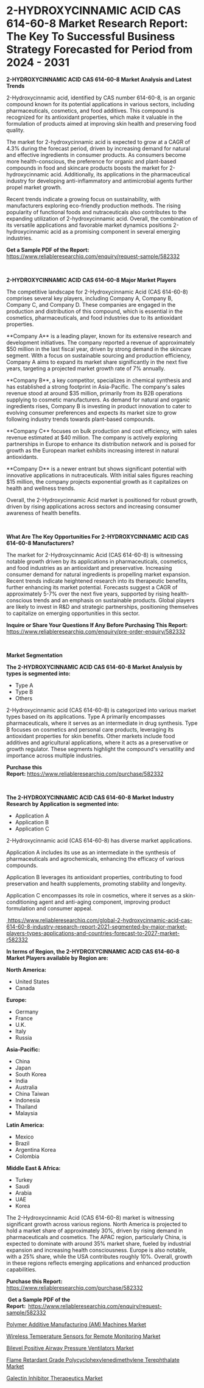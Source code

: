<p><h1>2-HYDROXYCINNAMIC ACID CAS 614-60-8 Market Research Report: The Key To Successful Business Strategy Forecasted for Period from 2024 - 2031</h1></p><p><strong>2-HYDROXYCINNAMIC ACID CAS 614-60-8 Market Analysis and Latest Trends</strong></p>
<p><p>2-Hydroxycinnamic acid, identified by CAS number 614-60-8, is an organic compound known for its potential applications in various sectors, including pharmaceuticals, cosmetics, and food additives. This compound is recognized for its antioxidant properties, which make it valuable in the formulation of products aimed at improving skin health and preserving food quality. </p><p>The market for 2-hydroxycinnamic acid is expected to grow at a CAGR of 4.3% during the forecast period, driven by increasing demand for natural and effective ingredients in consumer products. As consumers become more health-conscious, the preference for organic and plant-based compounds in food and skincare products boosts the market for 2-hydroxycinnamic acid. Additionally, its applications in the pharmaceutical industry for developing anti-inflammatory and antimicrobial agents further propel market growth.</p><p>Recent trends indicate a growing focus on sustainability, with manufacturers exploring eco-friendly production methods. The rising popularity of functional foods and nutraceuticals also contributes to the expanding utilization of 2-hydroxycinnamic acid. Overall, the combination of its versatile applications and favorable market dynamics positions 2-hydroxycinnamic acid as a promising component in several emerging industries.</p></p>
<p><strong>Get a Sample PDF of the Report:&nbsp;</strong> <a href="https://www.reliableresearchiq.com/enquiry/request-sample/582332?utm_campaign=1123&utm_medium=2&utm_source=Github&utm_content=ia&utm_term=08122024&utm_id=2-hydroxycinnamic-acid-cas-614-60-8">https://www.reliableresearchiq.com/enquiry/request-sample/582332</a></p>
<p>&nbsp;</p>
<p><strong>2-HYDROXYCINNAMIC ACID CAS 614-60-8 Major Market Players</strong></p>
<p><p>The competitive landscape for 2-Hydroxycinnamic Acid (CAS 614-60-8) comprises several key players, including Company A, Company B, Company C, and Company D. These companies are engaged in the production and distribution of this compound, which is essential in the cosmetics, pharmaceuticals, and food industries due to its antioxidant properties.</p><p>**Company A** is a leading player, known for its extensive research and development initiatives. The company reported a revenue of approximately $50 million in the last fiscal year, driven by strong demand in the skincare segment. With a focus on sustainable sourcing and production efficiency, Company A aims to expand its market share significantly in the next five years, targeting a projected market growth rate of 7% annually.</p><p>**Company B**, a key competitor, specializes in chemical synthesis and has established a strong footprint in Asia-Pacific. The company's sales revenue stood at around $35 million, primarily from its B2B operations supplying to cosmetic manufacturers. As demand for natural and organic ingredients rises, Company B is investing in product innovation to cater to evolving consumer preferences and expects its market size to grow following industry trends towards plant-based compounds.</p><p>**Company C** focuses on bulk production and cost efficiency, with sales revenue estimated at $40 million. The company is actively exploring partnerships in Europe to enhance its distribution network and is poised for growth as the European market exhibits increasing interest in natural antioxidants.</p><p>**Company D** is a newer entrant but shows significant potential with innovative applications in nutraceuticals. With initial sales figures reaching $15 million, the company projects exponential growth as it capitalizes on health and wellness trends.</p><p>Overall, the 2-Hydroxycinnamic Acid market is positioned for robust growth, driven by rising applications across sectors and increasing consumer awareness of health benefits.</p></p>
<p>&nbsp;</p>
<p><strong>What Are The Key Opportunities For 2-HYDROXYCINNAMIC ACID CAS 614-60-8 Manufacturers?</strong></p>
<p><p>The market for 2-Hydroxycinnamic Acid (CAS 614-60-8) is witnessing notable growth driven by its applications in pharmaceuticals, cosmetics, and food industries as an antioxidant and preservative. Increasing consumer demand for natural ingredients is propelling market expansion. Recent trends indicate heightened research into its therapeutic benefits, further enhancing its market potential. Forecasts suggest a CAGR of approximately 5-7% over the next five years, supported by rising health-conscious trends and an emphasis on sustainable products. Global players are likely to invest in R&D and strategic partnerships, positioning themselves to capitalize on emerging opportunities in this sector.</p></p>
<p><strong>Inquire or Share Your Questions If Any Before Purchasing This Report:</strong> <a href="https://www.reliableresearchiq.com/enquiry/pre-order-enquiry/582332?utm_campaign=1123&utm_medium=2&utm_source=Github&utm_content=ia&utm_term=08122024&utm_id=2-hydroxycinnamic-acid-cas-614-60-8">https://www.reliableresearchiq.com/enquiry/pre-order-enquiry/582332</a></p>
<p>&nbsp;</p>
<p><strong>Market Segmentation</strong></p>
<p><strong>The 2-HYDROXYCINNAMIC ACID CAS 614-60-8 Market Analysis by types is segmented into:</strong></p>
<p><ul><li>Type A</li><li>Type B</li><li>Others</li></ul></p>
<p><p>2-Hydroxycinnamic acid (CAS 614-60-8) is categorized into various market types based on its applications. Type A primarily encompasses pharmaceuticals, where it serves as an intermediate in drug synthesis. Type B focuses on cosmetics and personal care products, leveraging its antioxidant properties for skin benefits. Other markets include food additives and agricultural applications, where it acts as a preservative or growth regulator. These segments highlight the compound's versatility and importance across multiple industries.</p></p>
<p><strong>Purchase this Report:&nbsp;</strong><a href="https://www.reliableresearchiq.com/purchase/582332?utm_campaign=1123&utm_medium=2&utm_source=Github&utm_content=ia&utm_term=08122024&utm_id=2-hydroxycinnamic-acid-cas-614-60-8">https://www.reliableresearchiq.com/purchase/582332</a></p>
<p>&nbsp;</p>
<p><strong>The 2-HYDROXYCINNAMIC ACID CAS 614-60-8 Market Industry Research by Application is segmented into:</strong></p>
<p><ul><li>Application A</li><li>Application B</li><li>Application C</li></ul></p>
<p><p>2-Hydroxycinnamic acid (CAS 614-60-8) has diverse market applications. </p><p>Application A includes its use as an intermediate in the synthesis of pharmaceuticals and agrochemicals, enhancing the efficacy of various compounds. </p><p>Application B leverages its antioxidant properties, contributing to food preservation and health supplements, promoting stability and longevity. </p><p>Application C encompasses its role in cosmetics, where it serves as a skin-conditioning agent and anti-aging component, improving product formulation and consumer appeal.</p></p>
<p><a href="https://www.reliableresearchiq.com/global-2-hydroxycinnamic-acid-cas-614-60-8-industry-research-report-2021-segmented-by-major-market-players-types-applications-and-countries-forecast-to-2027-market-r582332?utm_campaign=1123&utm_medium=2&utm_source=Github&utm_content=ia&utm_term=08122024&utm_id=2-hydroxycinnamic-acid-cas-614-60-8">&nbsp;https://www.reliableresearchiq.com/global-2-hydroxycinnamic-acid-cas-614-60-8-industry-research-report-2021-segmented-by-major-market-players-types-applications-and-countries-forecast-to-2027-market-r582332</a></p>
<p><strong>In terms of Region, the 2-HYDROXYCINNAMIC ACID CAS 614-60-8 Market Players available by Region are:</strong></p>
<p>
    <p> <strong> North America: </strong>
        <ul>
            <li>United States</li>
            <li>Canada</li>
        </ul>
        </p> 
    <p> <strong> Europe: </strong>
        <ul>
            <li>Germany</li>
            <li>France</li>
            <li>U.K.</li>
            <li>Italy</li>
            <li>Russia</li>
        </ul>
        </p> 
    <p> <strong> Asia-Pacific: </strong>
        <ul>
            <li>China</li>
            <li>Japan</li>
            <li>South Korea</li>
            <li>India</li>
            <li>Australia</li>
            <li>China Taiwan</li>
            <li>Indonesia</li>
            <li>Thailand</li>
            <li>Malaysia</li>
        </ul>
        </p> 
    <p> <strong> Latin America: </strong>
        <ul>
            <li>Mexico</li>
            <li>Brazil</li>
            <li>Argentina Korea</li>
            <li>Colombia</li>
        </ul>
        </p> 
    <p> <strong> Middle East & Africa: </strong>
        <ul>
            <li>Turkey</li>
            <li>Saudi</li>
            <li>Arabia</li>
            <li>UAE</li>
            <li>Korea</li>
        </ul>
    </p>
    </p>
<p><p>The 2-Hydroxycinnamic Acid (CAS 614-60-8) market is witnessing significant growth across various regions. North America is projected to hold a market share of approximately 30%, driven by rising demand in pharmaceuticals and cosmetics. The APAC region, particularly China, is expected to dominate with around 35% market share, fueled by industrial expansion and increasing health consciousness. Europe is also notable, with a 25% share, while the USA contributes roughly 10%. Overall, growth in these regions reflects emerging applications and enhanced production capabilities.</p></p>
<p><strong>Purchase this Report: </strong><a href="https://www.reliableresearchiq.com/purchase/582332?utm_campaign=1123&utm_medium=2&utm_source=Github&utm_content=ia&utm_term=08122024&utm_id=2-hydroxycinnamic-acid-cas-614-60-8">https://www.reliableresearchiq.com/purchase/582332</a></p>
<p>&nbsp;<strong>Get a Sample PDF of the Report:&nbsp;&nbsp;</strong><a href="https://www.reliableresearchiq.com/enquiry/request-sample/582332?utm_campaign=1123&utm_medium=2&utm_source=Github&utm_content=ia&utm_term=08122024&utm_id=2-hydroxycinnamic-acid-cas-614-60-8">https://www.reliableresearchiq.com/enquiry/request-sample/582332</a></p>
<p><strong></strong></p>
<p><p><a href="https://www.linkedin.com/pulse/compreh-proposis-fbaif?utm_campaign=1123&utm_medium=2&utm_source=Github&utm_content=ia&utm_term=08122024&utm_id=2-hydroxycinnamic-acid-cas-614-60-8">Polymer Additive Manufacturing (AM) Machines Market</a></p><p><a href="https://www.linkedin.com/pulse/analysis-global-wireless-temperature-sensors-remote-monitoring-diutf?utm_campaign=1123&utm_medium=2&utm_source=Github&utm_content=ia&utm_term=08122024&utm_id=2-hydroxycinnamic-acid-cas-614-60-8">Wireless Temperature Sensors for Remote Monitoring Market</a></p><p><a href="https://www.linkedin.com/pulse/impact-latest-trends-bilevel-positive-airway-pressure-eglrc?utm_campaign=1123&utm_medium=2&utm_source=Github&utm_content=ia&utm_term=08122024&utm_id=2-hydroxycinnamic-acid-cas-614-60-8">Bilevel Positive Airway Pressure Ventilators Market</a></p><p><a href="https://www.linkedin.com/pulse/global-flame-retardant-grade-polycyclohexylenedimethylene-evvzf?utm_campaign=1123&utm_medium=2&utm_source=Github&utm_content=ia&utm_term=08122024&utm_id=2-hydroxycinnamic-acid-cas-614-60-8">Flame Retardant Grade Polycyclohexylenedimethylene Terephthalate Market</a></p><p><a href="https://www.linkedin.com/pulse/galectin-inhibitor-therapeutics-market-trends-focusing-insight-d5kqe?utm_campaign=1123&utm_medium=2&utm_source=Github&utm_content=ia&utm_term=08122024&utm_id=2-hydroxycinnamic-acid-cas-614-60-8">Galectin Inhibitor Therapeutics Market</a></p></p>